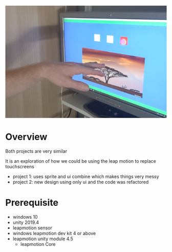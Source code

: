 ![alt text](https://github.com/sebastienjouhans/leapmotion-ux-exploration/blob/master/screenshot.png?raw=true)

# Overview
Both projects are very similar

It is an exploration of how we could be using the leap motion to replace touchscreens

* project 1: uses sprite and ui combine which makes things very messy
* project 2: new design using only ui and the code was refactored

# Prerequisite
* windows 10
* unity 2019.4
* leapmotion sensor
* windows leapmotion dev kit 4 or above
* leapmotion unity module 4.5
  * leapmotion Core
 
 
